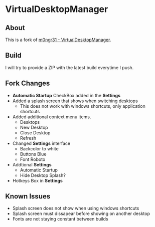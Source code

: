 VirtualDesktopManager
=
About
-
This is a fork of [m0ngr31 - VirtualDesktopManager](https://github.com/m0ngr31/VirtualDesktopManager).

Build
-
I will try to provide a ZIP with the latest build everytime I push. 

Fork Changes
-
* **Automatic Startup** CheckBox added in the **Settings**
* Added a splash screen that shows when switching desktops
  * This does not work with windows shortcuts, only application shortcuts
* Added additional context menu items.
  * Desktops
  * New Desktop
  * Close Desktop
  * Refresh
* Changed **Settings** interface
  * Backcolor to white
  * Buttons Blue
  * Font Roboto
* Addtional **Settings**
  * Automatic Startup
  * Hide Desktop Splash?
* Hotkeys Box in **Settings**

Known Issues
-
* Splash screen does not show when using windows shortcuts
* Splash screen must dissapear before showing on another desktop
* Fonts are not staying constant between builds
